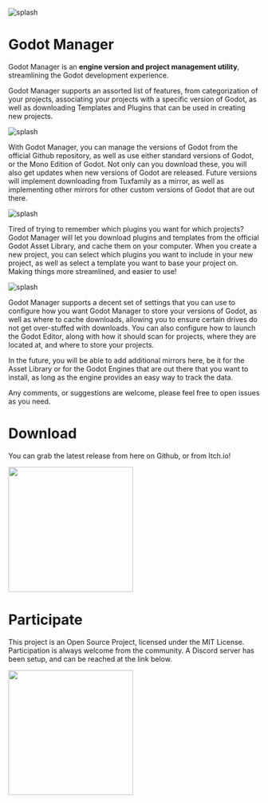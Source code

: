 ![splash](https://github.com/eumario/godot-manager/raw/master/screenshots/MainInterface.png)

# Godot Manager

Godot Manager is an **engine version and project management utility**, streamlining the Godot development experience.

Godot Manager supports an assorted list of features, from categorization of your projects, associating your projects with a specific version of Godot, as well as downloading Templates and Plugins that can be used in creating new projects.

![splash](https://github.com/eumario/godot-manager/raw/master/screenshots/ManageGodotVersions.png)

With Godot Manager, you can manage the versions of Godot from the official Github repository, as well as use either standard versions of Godot, or the Mono Edition of Godot. Not only can you download these, you will also get updates when new versions of Godot are released. Future versions will implement downloading from Tuxfamily as a mirror, as well as implementing other mirrors for other custom versions of Godot that are out there.

![splash](https://github.com/eumario/godot-manager/raw/master/screenshots/AssetLibrary.png)

Tired of trying to remember which plugins you want for which projects? Godot Manager will let you download plugins and templates from the official Godot Asset Library, and cache them on your computer. When you create a new project, you can select which plugins you want to include in your new project, as well as select a template you want to base your project on. Making things more streamlined, and easier to use!

![splash](https://github.com/eumario/godot-manager/raw/master/screenshots/Settings.png)

Godot Manager supports a decent set of settings that you can use to configure how you want Godot Manager to store your versions of Godot, as well as where to cache downloads, allowing you to ensure certain drives do not get over-stuffed with downloads. You can also configure how to launch the Godot Editor, along with how it should scan for projects, where they are located at, and where to store your projects.

In the future, you will be able to add additional mirrors here, be it for the Asset Library or for the Godot Engines that are out there that you want to install, as long as the engine provides an easy way to track the data.

Any comments, or suggestions are welcome, please feel free to open issues as you need.

# Download

You can grab the latest release from here on Github, or from Itch.io!

[<img src="https://static.itch.io/images/badge-color.svg" width="250px">](https://eumario.itch.io/godot-manager)

# Participate

This project is an Open Source Project, licensed under the MIT License.  Participation is always welcome from the community.  A Discord server has been setup, and can be reached at the link below.

[<img src="https://discord.com/assets/ff41b628a47ef3141164bfedb04fb220.png" width="250px">](https://discord.gg/ESkwAMN2Tt)
